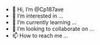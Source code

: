 - 👋 Hi, I’m @Cp187ave
- 👀 I’m interested in ...
- 🌱 I’m currently learning ...
- 💞️ I’m looking to collaborate on ...
- 📫 How to reach me ...

<!---
Cp187ave/Cp187ave is a ✨ special ✨ repository because its `README.md` (this file) appears on your GitHub profile.
You can click the Preview link to take a look at your changes.
--->
